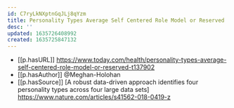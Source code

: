 ```yaml
---
id: C7ryLkNXptnGqJLj8qYzm
title: Personality Types Average Self Centered Role Model or Reserved
desc: ''
updated: 1635726408992
created: 1635725847132
---
```




- [[p.hasURL]] https://www.today.com/health/personality-types-average-self-centered-role-model-or-reserved-t137902
- [[p.hasAuthor]] @Meghan-Holohan
- [[p.hasSource]] [A robust data-driven approach identifies four personality types across four large data sets] https://www.nature.com/articles/s41562-018-0419-z
